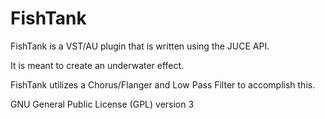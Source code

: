 # FishTank

FishTank is a VST/AU plugin that is written using the JUCE API.

It is meant to create an underwater effect.

FishTank utilizes a Chorus/Flanger and Low Pass Filter to accomplish this.

GNU General Public License (GPL) version 3
